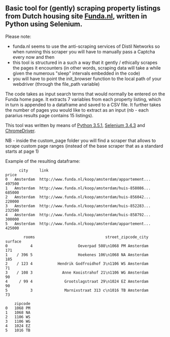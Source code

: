 ## Basic tool for (gently) scraping property listings from Dutch housing site [Funda.nl](http://www.funda.nl), written in Python using Selenium.

Please note:


- funda.nl seems to use the anti-scraping services of Distil Networks so when running this scraper you will have to manually pass a Captcha every now and then
- this tool is structured in a such a way that it gently / ethically scrapes the pages it encounters (in other words, scraping data will take a while given the numerous "sleep" intervals embedded in the code)
- you will have to point the init_browser function to the local path of your webdriver (through the file_path variable)

The code takes as input search terms that would normally be entered on the Funda home page. It extracts 7 variables from each property listing, which in turn is appended to a dataframe and saved to a CSV file.
It further takes the number of pages you would like to extract as an input (nb - each pararius results page contains 15 listings).

This tool was written by means of [Python 3.5.1](https://www.python.org/downloads/release/python-351/), [Selenium 3.4.3](https://pypi.python.org/pypi/selenium) and [ChromeDriver](https://sites.google.com/a/chromium.org/chromedriver/).

NB - inside the custom_page folder you will find a scraper that allows to scrape custom page ranges (instead of the base scraper that as a standard starts at page 1)

Example of the resulting dataframe:

```
      city     link                                               price
0   Amsterdam  http://www.funda.nl/koop/amsterdam/appartement...  497500
1   Amsterdam  http://www.funda.nl/koop/amsterdam/huis-858086...  685000
2   Amsterdam  http://www.funda.nl/koop/amsterdam/huis-856042...  220000
3   Amsterdam  http://www.funda.nl/koop/amsterdam/huis-852283...  232500
4   Amsterdam  http://www.funda.nl/koop/amsterdam/huis-858792...  300000
5   Amsterdam  http://www.funda.nl/koop/amsterdam/appartement...  425000

        rooms                               street_zipcode_city   surface
0          4                    Oeverpad 508\n1068 PM Amsterdam     171
1    / 396 5                    Hoekenes 106\n1068 NA Amsterdam     185
2    / 123 4           Hendrik Godfroidhof 3\n1106 WS Amsterdam      71
3    / 108 3             Anne Kooistrahof 21\n1106 WG Amsterdam      90
4     / 99 4              Grootslagstraat 29\n1024 EZ Amsterdam      90
5          3              Marnixstraat 313 c\n1016 TB Amsterdam      73

    zipcode
0   1068 PM
1   1068 NA
2   1106 WS
3   1106 WG
4   1024 EZ
5   1016 TB
```
